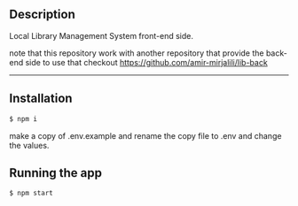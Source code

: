 ## Description

Local Library Management System front-end side.

note that this repository work with another repository that provide the back-end side to use that checkout https://github.com/amir-mirjalili/lib-back 

---

## Installation

```bash
$ npm i
```

make a copy of .env.example and rename the copy file to .env and change the values.

## Running the app

```bash
$ npm start
```
